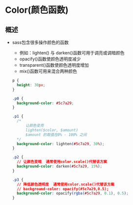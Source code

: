 # Color(颜色函数)

## 概述

+ sass包含很多操作颜色的函数

  + 例如：lighten() 与 darken()函数可用于调亮或调暗颜色
  + opacify()函数使颜色透明度减少
  + transparent()函数使颜色透明度增加
  + mix()函数可用来混合两种颜色

  ```css
  p {
    height: 30px;
  }

  .p0 {
    background-color: #5c7a29;
  }

  .p1 {
    /*
        让颜色变亮
        lighten($color, $amount)
        $amount 的取值在0% - 100% 之间
    */
    background-color: lighten(#5c7a29, 30%);
  }

  .p2 {
    // 让颜色变暗  通常使用color.scale()代替该方案
    background-color: darken(#5c7a29, 15%);
  }

  .p3 {
    // 降低颜色透明度  通常使用color.scale()代替该方案
    // background-color: opacify(#5c7a29,0.5);
    background-color: opacify(rgba(#5c7a29, 0.1), 0.5);
  }
  ```
